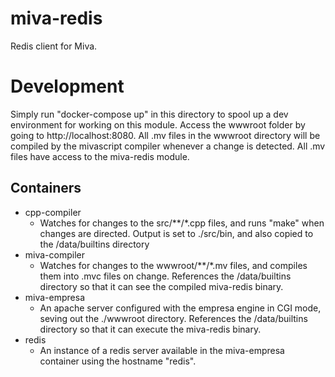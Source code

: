 # miva-redis
Redis client for Miva.

# Development
Simply run "docker-compose up" in this directory to spool up a dev environment for working on this module. Access the wwwroot folder by going to http://localhost:8080. All .mv files in the wwwroot directory will be compiled by the mivascript compiler whenever a change is detected. All .mv files have access to the miva-redis module.

## Containers
- cpp-compiler
	- Watches for changes to the src/**/*.cpp files, and runs "make" when changes are directed. Output is set to ./src/bin, and also copied to the /data/builtins directory
- miva-compiler
	- Watches for changes to the wwwroot/**/*.mv files, and compiles them into .mvc files on change. References the /data/builtins directory so that it can see the compiled miva-redis binary.
- miva-empresa
	- An apache server configured with the empresa engine in CGI mode, seving out the ./wwwroot directory. References the /data/builtins directory so that it can execute the miva-redis binary.
- redis
	- An instance of a redis server available in the miva-empresa container using the hostname "redis".